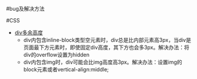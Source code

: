#bug及解决方法


#CSS
  * [div多余高度](http://frontpage.sinaapp.com/testfooter3.html)
    * div内包含inline-block类型空元素时，div总是比内部元素高3px，当div是页面最下方元素时，即使固定div高度，其下方也会多3px。解决办法：将div的overflow设置为hidden
    * div内包含img时，div可能会比img高度高3px。解决办法：设置img的block元素或者vertical-align:middle;
